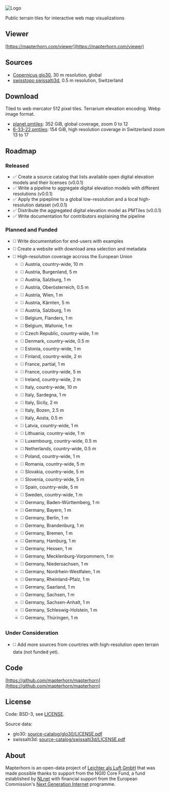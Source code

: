 <picture>
  <source media="(prefers-color-scheme: dark)" srcset="https://mapterhorn.github.io/.github/brand/screen/mapterhorn-logo-darkmode.png">
  <source media="(prefers-color-scheme: light)" srcset="https://mapterhorn.github.io/.github/brand/screen/mapterhorn-logo.png">
  <img alt="Logo" src="https://mapterhorn.github.io/.github/brand/screen/mapterhorn-logo.png">
</picture>

Public terrain tiles for interactive web map visualizations

## Viewer

[https://mapterhorn.com/viewer](https://mapterhorn.com/viewer)

## Sources

- [Copernicus glo30](https://github.com/mapterhorn/mapterhorn/tree/main/source-catalog/glo30), 30 m resolution, global
- [swisstopo swissalti3d](https://github.com/mapterhorn/mapterhorn/tree/main/source-catalog/swissalti3d), 0.5 m resolution, Switzerland

## Download

Tiled to web mercator 512 pixel tiles. Terrarium elevation encoding. Webp image format.

- [planet.pmtiles](https://download.mapterhorn.com/planet.pmtiles): 352 GiB, global coverage, zoom 0 to 12
- [6-33-22.pmtiles](https://download.mapterhorn.com/6-33-22.pmtiles): 154 GiB, high resolution coverage in Switzerland zoom 13 to 17

## Roadmap

### Released

- ✅ Create a source catalog that lists available open digital elevation models and their licenses (v0.0.1)
- ✅ Write a pipeline to aggregate digital elevation models with different resolutions (v0.0.1)
- ✅ Apply the pipepline to a global low-resolution and a local high-resolution dataset (v0.0.1)
- ✅ Distribute the aggregated digital elevation model as PMTiles (v0.0.1)
- ✅ Write documentation for contributors explaining the pipeline

### Planned and Funded

- ◻️ Write documentation for end-users with examples 
- ◻️ Create a website with download area selection and metadata
- ◻️ High-resolution coverage accross the European Union
  - ◻️ Austria, country-wide, 10 m
  - ◻️ Austria, Burgenland, 5 m
  - ◻️ Austria, Salzburg, 1 m
  - ◻️ Austria, Oberösterreich, 0.5 m
  - ◻️ Austria, Wien, 1 m
  - ◻️ Austria, Kärnten, 5 m
  - ◻️ Austria, Salzburg, 1 m
  - ◻️ Belgium, Flanders, 1 m
  - ◻️ Belgium, Wallonie, 1 m
  - ◻️ Czech Republic, country-wide, 1 m
  - ◻️ Denmark, country-wide, 0.5 m
  - ◻️ Estonia, country-wide, 1 m
  - ◻️ Finland, country-wide, 2 m
  - ◻️ France, partial, 1 m
  - ◻️ France, country-wide, 5 m
  - ◻️ Ireland, country-wide, 2 m
  - ◻️ Italy, country-wide, 10 m
  - ◻️ Italy, Sardegna, 1 m
  - ◻️ Italy, Sicily, 2 m
  - ◻️ Italy, Bozen, 2.5 m
  - ◻️ Italy, Aosta, 0.5 m
  - ◻️ Latvia, country-wide, 1 m
  - ◻️ Lithuania, country-wide, 1 m
  - ◻️ Luxembourg, country-wide, 0.5 m
  - ◻️ Netherlands, country-wide, 0.5 m
  - ◻️ Poland, country-wide, 1 m
  - ◻️ Romania, country-wide, 5 m
  - ◻️ Slovakia, country-wide, 5 m
  - ◻️ Slovenia, country-wide, 5 m
  - ◻️ Spain, country-wide, 5 m
  - ◻️ Sweden, country-wide, 1 m
  - ◻️ Germany, Baden-Württemberg, 1 m
  - ◻️ Germany, Bayern, 1 m
  - ◻️ Germany, Berlin, 1 m
  - ◻️ Germany, Brandenburg, 1 m
  - ◻️ Germany, Bremen, 1 m
  - ◻️ Germany, Hamburg, 1 m
  - ◻️ Germany, Hessen, 1 m
  - ◻️ Germany, Mecklenburg-Vorpommern, 1 m
  - ◻️ Germany, Niedersachsen, 1 m
  - ◻️ Germany, Nordrhein-Westfalen, 1 m
  - ◻️ Germany, Rheinland-Pfalz, 1 m
  - ◻️ Germany, Saarland, 1 m
  - ◻️ Germany, Sachsen, 1 m
  - ◻️ Germany, Sachsen-Anhalt, 1 m
  - ◻️ Germany, Schleswig-Holstein, 1 m
  - ◻️ Germany, Thüringen, 1 m

### Under Consideration

- ◻️ Add more sources from countries with high-resolution open terrain data (not funded yet).

## Code

[https://github.com/mapterhorn/mapterhorn](https://github.com/mapterhorn/mapterhorn)

## License

Code: BSD-3, see [LICENSE](https://github.com/mapterhorn/mapterhorn/blob/main/LICENSE).

Source data:
- glo30: [source-catalog/glo30/LICENSE.pdf](source-catalog/glo30/LICENSE.pdf)
- swissalti3d: [source-catalog/swissalti3d/LICENSE.pdf](source-catalog/swissalti3d/LICENSE.pdf)

## About

Mapterhorn is an open-data project of [Leichter als Luft GmbH](https://leichteralsluft.ch/) that was made possible thanks to support from the NGI0 Core Fund, a fund established by [NLnet](https://nlnet.nl/) with financial support from the European Commission's [Next Generation Internet](https://ngi.eu/) programme.
